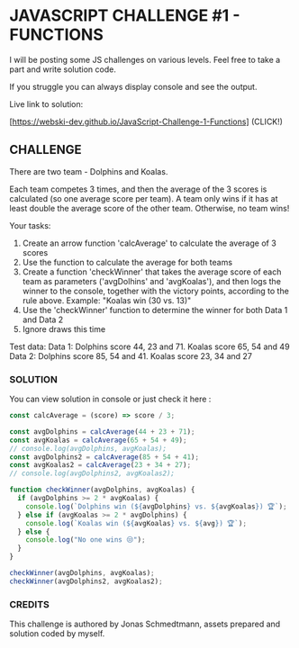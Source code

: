 # JAVASCRIPT CHALLENGE #1 - FUNCTIONS 

I will be posting some JS challenges on various levels. Feel free to take a part and write solution code. 

If you struggle you can always display console and see the output.

Live link to solution:

[https://webski-dev.github.io/JavaScript-Challenge-1-Functions] (CLICK!)


## CHALLENGE

There are two team - Dolphins and Koalas.

Each team competes 3 times, and then the average of the 3 scores is calculated (so one average score per team).
A team only wins if it has at least double the average score of the other team. Otherwise, no team wins!

Your tasks:
1. Create an arrow function 'calcAverage' to calculate the average of 3 scores
2. Use the function to calculate the average for both teams
3. Create a function 'checkWinner' that takes the average score of each team as parameters ('avgDolhins' and 'avgKoalas'), and then logs the winner to the console, together with the victory points, according to the rule above. Example: "Koalas win (30 vs. 13)"
4. Use the 'checkWinner' function to determine the winner for both Data 1 and Data 2
5. Ignore draws this time

Test data:
Data 1: Dolphins score 44, 23 and 71. Koalas score 65, 54 and 49
Data 2: Dolphins score 85, 54 and 41. Koalas score 23, 34 and 27



### SOLUTION

You can view solution in console or just check it here :

```javascript
const calcAverage = (score) => score / 3;

const avgDolphins = calcAverage(44 + 23 + 71);
const avgKoalas = calcAverage(65 + 54 + 49);
// console.log(avgDolphins, avgKoalas);
const avgDolphins2 = calcAverage(85 + 54 + 41);
const avgKoalas2 = calcAverage(23 + 34 + 27);
// console.log(avgDolphins2, avgKoalas2);

function checkWinner(avgDolphins, avgKoalas) {
  if (avgDolphins >= 2 * avgKoalas) {
    console.log(`Dolphins win (${avgDolphins} vs. ${avgKoalas}) 🏆`);
  } else if (avgKoalas >= 2 * avgDolphins) {
    console.log(`Koalas win (${avgKoalas} vs. ${avg}) 🏆`);
  } else {
    console.log("No one wins 😒");
  }
}

checkWinner(avgDolphins, avgKoalas);
checkWinner(avgDolphins2, avgKoalas2);
```

### CREDITS

 This challenge is authored by Jonas Schmedtmann, assets prepared and solution coded by myself.
